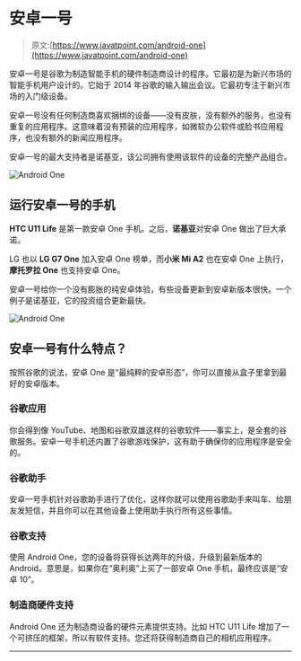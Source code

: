 # 安卓一号

> 原文:[https://www.javatpoint.com/android-one](https://www.javatpoint.com/android-one)

安卓一号是谷歌为制造智能手机的硬件制造商设计的程序。它最初是为新兴市场的智能手机用户设计的。它始于 2014 年谷歌的输入输出会议。它最初专注于新兴市场的入门级设备。

安卓一号没有任何制造商喜欢捆绑的设备——没有皮肤，没有额外的服务，也没有重复的应用程序。这意味着没有预装的应用程序，如微软办公软件或脸书应用程序，也没有额外的新闻应用程序。

安卓一号的最大支持者是诺基亚，该公司拥有使用该软件的设备的完整产品组合。

![Android One](../Images/cff9aaf616498a4e7a09c16d61f3d953.png)

## 运行安卓一号的手机

**HTC U11 Life** 是第一款安卓 One 手机。之后，**诺基亚**对安卓 One 做出了巨大承诺。

LG 也以 **LG G7 One** 加入安卓 One 榜单，而**小米 Mi A2** 也在安卓 One 上执行，**摩托罗拉 One** 也支持安卓 One。

安卓一号给你一个没有膨胀的纯安卓体验，有些设备更新到安卓新版本很快。一个例子是诺基亚，它的投资组合更新最快。

![Android One](../Images/23454957ff432d47a9732cf1da918944.png)

## 安卓一号有什么特点？

按照谷歌的说法，安卓 One 是“最纯粹的安卓形态”，你可以直接从盒子里拿到最好的安卓版本。

### 谷歌应用

你会得到像 YouTube、地图和谷歌双雄这样的谷歌软件——事实上，是全套的谷歌服务。安卓一号手机还内置了谷歌游戏保护，这有助于确保你的应用程序是安全的。

### 谷歌助手

安卓一号手机针对谷歌助手进行了优化，这样你就可以使用谷歌助手来叫车、给朋友发短信，并且你可以在其他设备上使用助手执行所有这些事情。

### 谷歌支持

使用 Android One，您的设备将获得长达两年的升级，升级到最新版本的 Android。意思是，如果你在“奥利奥”上买了一部安卓 One 手机，最终应该是“安卓 10”。

### 制造商硬件支持

Android One 还为制造商设备的硬件元素提供支持。比如 HTC U11 Life 增加了一个可挤压的框架，所以有软件支持。您还将获得制造商自己的相机应用程序。

* * *
